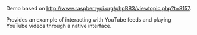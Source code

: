 Demo based on http://www.raspberrypi.org/phpBB3/viewtopic.php?t=8157.

Provides an example of interacting with YouTube feeds and playing YouTube
videos through a native interface.

